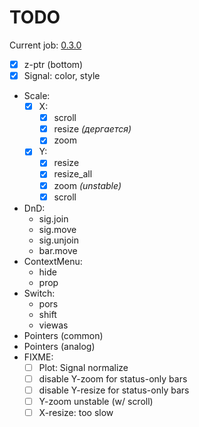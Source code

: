# TODO

Current job: [0.3.0](https://github.com/tieugene/iosc.py/milestone/12)

- [x] z-ptr (bottom)
- [x] Signal: color, style
- Scale:
  + [x] X:
    * [x] scroll
    * [x] resize *(дергается)*
    * [x] zoom
  + [x] Y:
    * [x] resize
    * [x] resize_all
    * [x] zoom *(unstable)*
    * [x] scroll
- DnD:
  + sig.join
  + sig.move
  + sig.unjoin
  + bar.move
- ContextMenu:
  + hide
  + prop
- Switch:
  + pors
  + shift
  + viewas
- Pointers (common)
- Pointers (analog)
- FIXME:
  + [ ] Plot: Signal normalize
  + [ ] disable Y-zoom for status-only bars
  + [ ] disable Y-resize for status-only bars
  + [ ] Y-zoom unstable (w/ scroll)
  + [ ] X-resize: too slow
